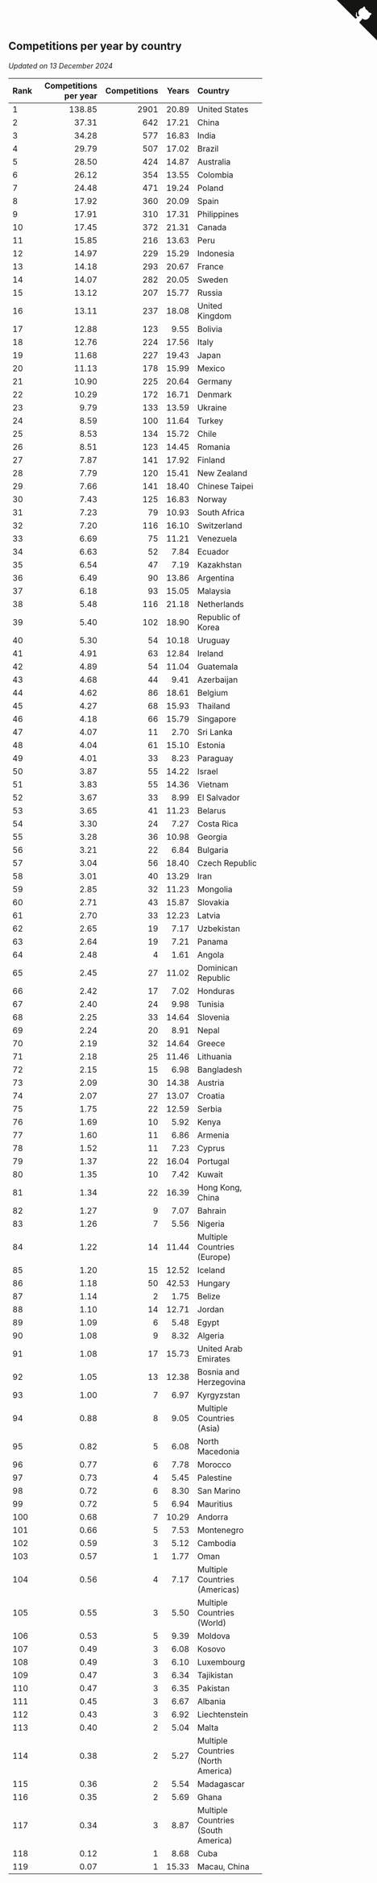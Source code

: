 ## Competitions per year by country

*Updated on 13 December 2024*

| Rank | Competitions per year | Competitions | Years | Country |
| :--- | ---: | ---: | ---: | :--- |
| 1 | 138.85 | 2901 | 20.89 | United States |
| 2 | 37.31 | 642 | 17.21 | China |
| 3 | 34.28 | 577 | 16.83 | India |
| 4 | 29.79 | 507 | 17.02 | Brazil |
| 5 | 28.50 | 424 | 14.87 | Australia |
| 6 | 26.12 | 354 | 13.55 | Colombia |
| 7 | 24.48 | 471 | 19.24 | Poland |
| 8 | 17.92 | 360 | 20.09 | Spain |
| 9 | 17.91 | 310 | 17.31 | Philippines |
| 10 | 17.45 | 372 | 21.31 | Canada |
| 11 | 15.85 | 216 | 13.63 | Peru |
| 12 | 14.97 | 229 | 15.29 | Indonesia |
| 13 | 14.18 | 293 | 20.67 | France |
| 14 | 14.07 | 282 | 20.05 | Sweden |
| 15 | 13.12 | 207 | 15.77 | Russia |
| 16 | 13.11 | 237 | 18.08 | United Kingdom |
| 17 | 12.88 | 123 | 9.55 | Bolivia |
| 18 | 12.76 | 224 | 17.56 | Italy |
| 19 | 11.68 | 227 | 19.43 | Japan |
| 20 | 11.13 | 178 | 15.99 | Mexico |
| 21 | 10.90 | 225 | 20.64 | Germany |
| 22 | 10.29 | 172 | 16.71 | Denmark |
| 23 | 9.79 | 133 | 13.59 | Ukraine |
| 24 | 8.59 | 100 | 11.64 | Turkey |
| 25 | 8.53 | 134 | 15.72 | Chile |
| 26 | 8.51 | 123 | 14.45 | Romania |
| 27 | 7.87 | 141 | 17.92 | Finland |
| 28 | 7.79 | 120 | 15.41 | New Zealand |
| 29 | 7.66 | 141 | 18.40 | Chinese Taipei |
| 30 | 7.43 | 125 | 16.83 | Norway |
| 31 | 7.23 | 79 | 10.93 | South Africa |
| 32 | 7.20 | 116 | 16.10 | Switzerland |
| 33 | 6.69 | 75 | 11.21 | Venezuela |
| 34 | 6.63 | 52 | 7.84 | Ecuador |
| 35 | 6.54 | 47 | 7.19 | Kazakhstan |
| 36 | 6.49 | 90 | 13.86 | Argentina |
| 37 | 6.18 | 93 | 15.05 | Malaysia |
| 38 | 5.48 | 116 | 21.18 | Netherlands |
| 39 | 5.40 | 102 | 18.90 | Republic of Korea |
| 40 | 5.30 | 54 | 10.18 | Uruguay |
| 41 | 4.91 | 63 | 12.84 | Ireland |
| 42 | 4.89 | 54 | 11.04 | Guatemala |
| 43 | 4.68 | 44 | 9.41 | Azerbaijan |
| 44 | 4.62 | 86 | 18.61 | Belgium |
| 45 | 4.27 | 68 | 15.93 | Thailand |
| 46 | 4.18 | 66 | 15.79 | Singapore |
| 47 | 4.07 | 11 | 2.70 | Sri Lanka |
| 48 | 4.04 | 61 | 15.10 | Estonia |
| 49 | 4.01 | 33 | 8.23 | Paraguay |
| 50 | 3.87 | 55 | 14.22 | Israel |
| 51 | 3.83 | 55 | 14.36 | Vietnam |
| 52 | 3.67 | 33 | 8.99 | El Salvador |
| 53 | 3.65 | 41 | 11.23 | Belarus |
| 54 | 3.30 | 24 | 7.27 | Costa Rica |
| 55 | 3.28 | 36 | 10.98 | Georgia |
| 56 | 3.21 | 22 | 6.84 | Bulgaria |
| 57 | 3.04 | 56 | 18.40 | Czech Republic |
| 58 | 3.01 | 40 | 13.29 | Iran |
| 59 | 2.85 | 32 | 11.23 | Mongolia |
| 60 | 2.71 | 43 | 15.87 | Slovakia |
| 61 | 2.70 | 33 | 12.23 | Latvia |
| 62 | 2.65 | 19 | 7.17 | Uzbekistan |
| 63 | 2.64 | 19 | 7.21 | Panama |
| 64 | 2.48 | 4 | 1.61 | Angola |
| 65 | 2.45 | 27 | 11.02 | Dominican Republic |
| 66 | 2.42 | 17 | 7.02 | Honduras |
| 67 | 2.40 | 24 | 9.98 | Tunisia |
| 68 | 2.25 | 33 | 14.64 | Slovenia |
| 69 | 2.24 | 20 | 8.91 | Nepal |
| 70 | 2.19 | 32 | 14.64 | Greece |
| 71 | 2.18 | 25 | 11.46 | Lithuania |
| 72 | 2.15 | 15 | 6.98 | Bangladesh |
| 73 | 2.09 | 30 | 14.38 | Austria |
| 74 | 2.07 | 27 | 13.07 | Croatia |
| 75 | 1.75 | 22 | 12.59 | Serbia |
| 76 | 1.69 | 10 | 5.92 | Kenya |
| 77 | 1.60 | 11 | 6.86 | Armenia |
| 78 | 1.52 | 11 | 7.23 | Cyprus |
| 79 | 1.37 | 22 | 16.04 | Portugal |
| 80 | 1.35 | 10 | 7.42 | Kuwait |
| 81 | 1.34 | 22 | 16.39 | Hong Kong, China |
| 82 | 1.27 | 9 | 7.07 | Bahrain |
| 83 | 1.26 | 7 | 5.56 | Nigeria |
| 84 | 1.22 | 14 | 11.44 | Multiple Countries (Europe) |
| 85 | 1.20 | 15 | 12.52 | Iceland |
| 86 | 1.18 | 50 | 42.53 | Hungary |
| 87 | 1.14 | 2 | 1.75 | Belize |
| 88 | 1.10 | 14 | 12.71 | Jordan |
| 89 | 1.09 | 6 | 5.48 | Egypt |
| 90 | 1.08 | 9 | 8.32 | Algeria |
| 91 | 1.08 | 17 | 15.73 | United Arab Emirates |
| 92 | 1.05 | 13 | 12.38 | Bosnia and Herzegovina |
| 93 | 1.00 | 7 | 6.97 | Kyrgyzstan |
| 94 | 0.88 | 8 | 9.05 | Multiple Countries (Asia) |
| 95 | 0.82 | 5 | 6.08 | North Macedonia |
| 96 | 0.77 | 6 | 7.78 | Morocco |
| 97 | 0.73 | 4 | 5.45 | Palestine |
| 98 | 0.72 | 6 | 8.30 | San Marino |
| 99 | 0.72 | 5 | 6.94 | Mauritius |
| 100 | 0.68 | 7 | 10.29 | Andorra |
| 101 | 0.66 | 5 | 7.53 | Montenegro |
| 102 | 0.59 | 3 | 5.12 | Cambodia |
| 103 | 0.57 | 1 | 1.77 | Oman |
| 104 | 0.56 | 4 | 7.17 | Multiple Countries (Americas) |
| 105 | 0.55 | 3 | 5.50 | Multiple Countries (World) |
| 106 | 0.53 | 5 | 9.39 | Moldova |
| 107 | 0.49 | 3 | 6.08 | Kosovo |
| 108 | 0.49 | 3 | 6.10 | Luxembourg |
| 109 | 0.47 | 3 | 6.34 | Tajikistan |
| 110 | 0.47 | 3 | 6.35 | Pakistan |
| 111 | 0.45 | 3 | 6.67 | Albania |
| 112 | 0.43 | 3 | 6.92 | Liechtenstein |
| 113 | 0.40 | 2 | 5.04 | Malta |
| 114 | 0.38 | 2 | 5.27 | Multiple Countries (North America) |
| 115 | 0.36 | 2 | 5.54 | Madagascar |
| 116 | 0.35 | 2 | 5.69 | Ghana |
| 117 | 0.34 | 3 | 8.87 | Multiple Countries (South America) |
| 118 | 0.12 | 1 | 8.68 | Cuba |
| 119 | 0.07 | 1 | 15.33 | Macau, China |


<a href="https://github.com/JustinTimeCuber/wca_statistics" class="github-corner" aria-label="View source on Github"><svg width="80" height="80" viewBox="0 0 250 250" style="fill:#151513; color:#fff; position: absolute; top: 0; border: 0; right: 0;" aria-hidden="true"><path d="M0,0 L115,115 L130,115 L142,142 L250,250 L250,0 Z"></path><path d="M128.3,109.0 C113.8,99.7 119.0,89.6 119.0,89.6 C122.0,82.7 120.5,78.6 120.5,78.6 C119.2,72.0 123.4,76.3 123.4,76.3 C127.3,80.9 125.5,87.3 125.5,87.3 C122.9,97.6 130.6,101.9 134.4,103.2" fill="currentColor" style="transform-origin: 130px 106px;" class="octo-arm"></path><path d="M115.0,115.0 C114.9,115.1 118.7,116.5 119.8,115.4 L133.7,101.6 C136.9,99.2 139.9,98.4 142.2,98.6 C133.8,88.0 127.5,74.4 143.8,58.0 C148.5,53.4 154.0,51.2 159.7,51.0 C160.3,49.4 163.2,43.6 171.4,40.1 C171.4,40.1 176.1,42.5 178.8,56.2 C183.1,58.6 187.2,61.8 190.9,65.4 C194.5,69.0 197.7,73.2 200.1,77.6 C213.8,80.2 216.3,84.9 216.3,84.9 C212.7,93.1 206.9,96.0 205.4,96.6 C205.1,102.4 203.0,107.8 198.3,112.5 C181.9,128.9 168.3,122.5 157.7,114.1 C157.9,116.9 156.7,120.9 152.7,124.9 L141.0,136.5 C139.8,137.7 141.6,141.9 141.8,141.8 Z" fill="currentColor" class="octo-body"></path></svg></a><style>.github-corner:hover .octo-arm{animation:octocat-wave 560ms ease-in-out}@keyframes octocat-wave{0%,100%{transform:rotate(0)}20%,60%{transform:rotate(-25deg)}40%,80%{transform:rotate(10deg)}}@media (max-width:500px){.github-corner:hover .octo-arm{animation:none}.github-corner .octo-arm{animation:octocat-wave 560ms ease-in-out}}</style>
